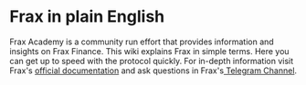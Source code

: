 # Frax in plain English

Frax Academy is a community run effort that provides information and insights on Frax Finance. This wiki explains Frax in simple terms. Here you can get up to speed with the protocol quickly. For in-depth information visit Frax's [official documentation](https://docs.frax.finance) and ask questions in Frax's[ Telegram Channel](https://t.me/fraxfinance).
